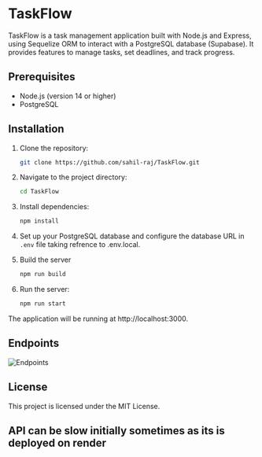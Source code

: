 # TaskFlow

TaskFlow is a task management application built with Node.js and Express, using Sequelize ORM to interact with a PostgreSQL database (Supabase). It provides features to manage tasks, set deadlines, and track progress.

## Prerequisites

* Node.js (version 14 or higher)
* PostgreSQL

## Installation

1. Clone the repository:
   ```bash
   git clone https://github.com/sahil-raj/TaskFlow.git
   ```

2. Navigate to the project directory:
   ```bash
   cd TaskFlow
   ```

3. Install dependencies:
   ```bash
   npm install
   ```

4. Set up your PostgreSQL database and configure the database URL in `.env` file taking refrence to .env.local.

5. Build the server
    ```bash
    npm run build
    ```

6. Run the server:
   ```bash
   npm run start
   ```

The application will be running at http://localhost:3000.

## Endpoints

![Endpoints](https://zmxnqkbujmjwilcmqawb.supabase.co/storage/v1/object/public/testmybuc//Screenshot%202025-02-07%20at%206.33.04%20AM.png)


## License

This project is licensed under the MIT License.

## API can be slow initially sometimes as its is deployed on render
